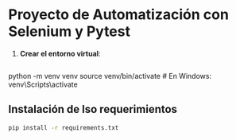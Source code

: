 # Proyecto de Automatización con Selenium y Pytest

1. **Crear el entorno virtual**:
   ```bash
python -m venv venv
source venv/bin/activate   # En Windows: venv\Scripts\activate

## Instalación de lso requerimientos
```bash
pip install -r requirements.txt
